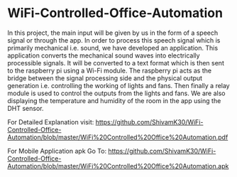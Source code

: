 # WiFi-Controlled-Office-Automation
In this project, the main input will be given by us in the form of a speech signal or through the app. In order to process this speech signal which is primarily mechanical i.e. sound, we have developed an application. This application converts the mechanical sound waves into electrically processible signals. It will be converted to a text format which is then sent to the raspberry pi using a Wi-Fi module. The raspberry pi acts as the bridge between the signal processing side and the physical output generation i.e. controlling the working of lights and fans. Then finally a relay module is used to control the outputs from the lights and fans. We are also displaying the temperature and humidity of the room in the app using the DHT sensor.

For Detailed Explanation visit: https://github.com/ShivamK30/WiFi-Controlled-Office-Automation/blob/master/WiFi%20Controlled%20Office%20Automation.pdf

For Mobile Application apk Go To: https://github.com/ShivamK30/WiFi-Controlled-Office-Automation/blob/master/WiFi%20Controlled%20Office%20Automation.apk
